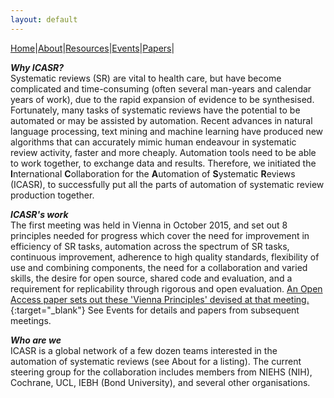 ```yaml
---
layout: default
---
```

[Home](index.md)|[About](about.md)|[Resources](resources.md)|[Events](events.md)|[Papers](papers.md)|  
  
  
**_Why ICASR?_**  
Systematic reviews (SR) are vital to health care, but have become complicated and time-consuming (often several man-years and calendar years of work), due to the rapid expansion of evidence to be synthesised. Fortunately, many tasks of systematic reviews have the potential to be automated or may be assisted by automation. Recent advances in natural language processing, text mining and machine learning have produced new algorithms that can accurately mimic human endeavour in systematic review activity, faster and more cheaply. Automation tools need to be able to work together, to exchange data and results. Therefore, we initiated the **I**nternational **C**ollaboration for the **A**utomation of **S**ystematic **R**eviews (ICASR), to successfully put all the parts of automation of systematic review production together.  
  
**_ICASR's work_**  
The first meeting was held in Vienna in October 2015, and set out 8 principles needed for progress which cover the need for improvement in efficiency of SR tasks, automation across the spectrum of SR tasks, continuous improvement, adherence to high quality standards, flexibility of use and combining components, the need for a collaboration and varied skills, the desire for open source, shared code and evaluation, and a requirement for replicability through rigorous and open evaluation. [An Open Access paper sets out these 'Vienna Principles' devised at that meeting.](https://systematicreviewsjournal.biomedcentral.com/articles/10.1186/s13643-018-0740-7){:target="_blank"} See Events for details and papers from subsequent meetings.  
  
**_Who are we_**  
ICASR is a global network of a few dozen teams interested in the automation of systematic reviews (see About for a listing). The current steering group for the collaboration includes members from NIEHS (NIH), Cochrane, UCL, IEBH (Bond University), and several other organisations.  

